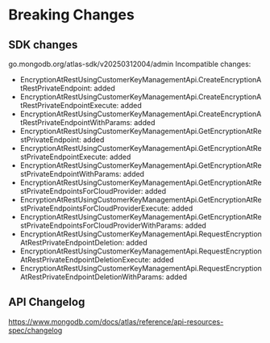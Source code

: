 # Breaking Changes

## SDK changes

go.mongodb.org/atlas-sdk/v20250312004/admin
Incompatible changes:

- EncryptionAtRestUsingCustomerKeyManagementApi.CreateEncryptionAtRestPrivateEndpoint: added
- EncryptionAtRestUsingCustomerKeyManagementApi.CreateEncryptionAtRestPrivateEndpointExecute: added
- EncryptionAtRestUsingCustomerKeyManagementApi.CreateEncryptionAtRestPrivateEndpointWithParams: added
- EncryptionAtRestUsingCustomerKeyManagementApi.GetEncryptionAtRestPrivateEndpoint: added
- EncryptionAtRestUsingCustomerKeyManagementApi.GetEncryptionAtRestPrivateEndpointExecute: added
- EncryptionAtRestUsingCustomerKeyManagementApi.GetEncryptionAtRestPrivateEndpointWithParams: added
- EncryptionAtRestUsingCustomerKeyManagementApi.GetEncryptionAtRestPrivateEndpointsForCloudProvider: added
- EncryptionAtRestUsingCustomerKeyManagementApi.GetEncryptionAtRestPrivateEndpointsForCloudProviderExecute: added
- EncryptionAtRestUsingCustomerKeyManagementApi.GetEncryptionAtRestPrivateEndpointsForCloudProviderWithParams: added
- EncryptionAtRestUsingCustomerKeyManagementApi.RequestEncryptionAtRestPrivateEndpointDeletion: added
- EncryptionAtRestUsingCustomerKeyManagementApi.RequestEncryptionAtRestPrivateEndpointDeletionExecute: added
- EncryptionAtRestUsingCustomerKeyManagementApi.RequestEncryptionAtRestPrivateEndpointDeletionWithParams: added

## API Changelog

https://www.mongodb.com/docs/atlas/reference/api-resources-spec/changelog
